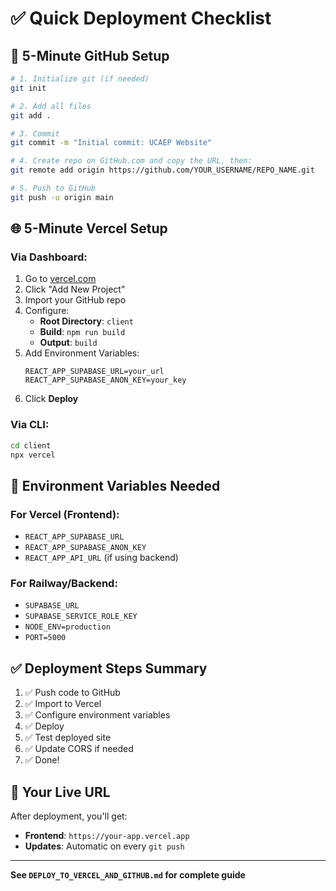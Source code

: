# ✅ Quick Deployment Checklist

## 🎯 5-Minute GitHub Setup

```bash
# 1. Initialize git (if needed)
git init

# 2. Add all files
git add .

# 3. Commit
git commit -m "Initial commit: UCAEP Website"

# 4. Create repo on GitHub.com and copy the URL, then:
git remote add origin https://github.com/YOUR_USERNAME/REPO_NAME.git

# 5. Push to GitHub
git push -u origin main
```

## 🌐 5-Minute Vercel Setup

### Via Dashboard:
1. Go to [vercel.com](https://vercel.com)
2. Click "Add New Project"
3. Import your GitHub repo
4. Configure:
   - **Root Directory**: `client`
   - **Build**: `npm run build`
   - **Output**: `build`
5. Add Environment Variables:
   ```
   REACT_APP_SUPABASE_URL=your_url
   REACT_APP_SUPABASE_ANON_KEY=your_key
   ```
6. Click **Deploy**

### Via CLI:
```bash
cd client
npx vercel
```

## 📝 Environment Variables Needed

### For Vercel (Frontend):
- `REACT_APP_SUPABASE_URL`
- `REACT_APP_SUPABASE_ANON_KEY`
- `REACT_APP_API_URL` (if using backend)

### For Railway/Backend:
- `SUPABASE_URL`
- `SUPABASE_SERVICE_ROLE_KEY`
- `NODE_ENV=production`
- `PORT=5000`

## ✅ Deployment Steps Summary

1. ✅ Push code to GitHub
2. ✅ Import to Vercel
3. ✅ Configure environment variables
4. ✅ Deploy
5. ✅ Test deployed site
6. ✅ Update CORS if needed
7. ✅ Done!

## 🎉 Your Live URL

After deployment, you'll get:
- **Frontend**: `https://your-app.vercel.app`
- **Updates**: Automatic on every `git push`

---

**See `DEPLOY_TO_VERCEL_AND_GITHUB.md` for complete guide**


